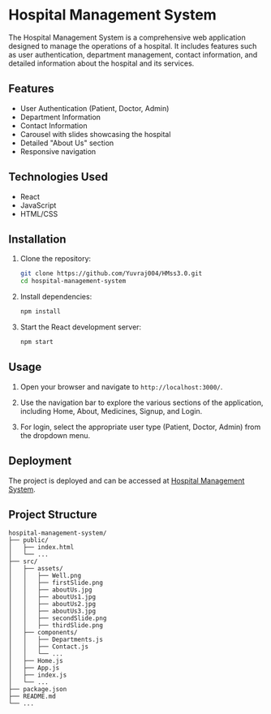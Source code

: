 # Hospital Management System

The Hospital Management System is a comprehensive web application designed to manage the operations of a hospital. It includes features such as user authentication, department management, contact information, and detailed information about the hospital and its services.

## Features

- User Authentication (Patient, Doctor, Admin)
- Department Information
- Contact Information
- Carousel with slides showcasing the hospital
- Detailed "About Us" section
- Responsive navigation

## Technologies Used

- React
- JavaScript
- HTML/CSS

## Installation

1. Clone the repository:
    ```bash
    git clone https://github.com/Yuvraj004/HMss3.0.git
    cd hospital-management-system
    ```

2. Install dependencies:
    ```bash
    npm install
    ```

3. Start the React development server:
    ```bash
    npm start
    ```

## Usage

1. Open your browser and navigate to `http://localhost:3000/`.

2. Use the navigation bar to explore the various sections of the application, including Home, About, Medicines, Signup, and Login.

3. For login, select the appropriate user type (Patient, Doctor, Admin) from the dropdown menu.

## Deployment

The project is deployed and can be accessed at [Hospital Management System](https://hms-5x6w.onrender.com).

## Project Structure

```plaintext
hospital-management-system/
├── public/
│   ├── index.html
│   └── ...
├── src/
│   ├── assets/
│   │   ├── Well.png
│   │   ├── firstSlide.png
│   │   ├── aboutUs.jpg
│   │   ├── aboutUs1.jpg
│   │   ├── aboutUs2.jpg
│   │   ├── aboutUs3.jpg
│   │   ├── secondSlide.png
│   │   ├── thirdSlide.png
│   ├── components/
│   │   ├── Departments.js
│   │   ├── Contact.js
│   │   └── ...
│   ├── Home.js
│   ├── App.js
│   ├── index.js
│   └── ...
├── package.json
├── README.md
└── ...
